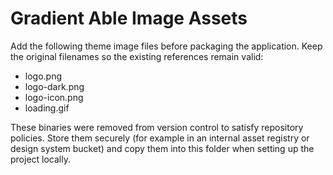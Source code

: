 # Gradient Able Image Assets

Add the following theme image files before packaging the application. Keep the original filenames so the existing references remain valid:

- logo.png
- logo-dark.png
- logo-icon.png
- loading.gif

These binaries were removed from version control to satisfy repository policies. Store them securely (for example in an internal asset registry or design system bucket) and copy them into this folder when setting up the project locally.
